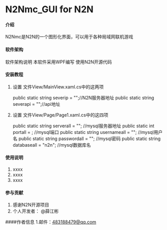 # N2Nmc_GUI for N2N

#### 介绍
N2Nmc是N2N的一个图形化界面，可以用于各种局域网联机游戏

#### 软件架构
软件架构说明
本软件采用WPF编写
使用N2N开源代码

#### 安装教程

1.  设置 文件View/MainView.xaml.cs中的这两项

    public static string severip = "";//N2N服务器地址
    public static string severapi = "";//api地址

2.  设置 文件View/Page/Page1.xaml.cs中的这四项

    public static string serverall = ""; //mysql服务器地址
    public static int portall = ; //mysql端口
    public static string usernameall = ""; //mysql用户名
    public static string passwordall = ""; //mysql密码
    public static string databaseall = "n2n"; //mysql数据库名


#### 使用说明

1.  xxxx
2.  xxxx
3.  xxxx

#### 参与贡献

1.  感谢N2N开源项目
2.  个人开发者： @薛江彬 


####作者信息
1.邮件：483188479@qq.com


